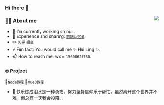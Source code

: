 ### Hi there 👋
<img align="right" src="https://github-readme-stats.vercel.app/api?username=huilingaa&show_icons=true&count_private=true&hide_border=true&cache_seconds=1900"/>

### 👨‍🚒 About me

- 🔭 I’m currently working on null.
- 💬 Experience and sharing: [`前端回忆录`]().
- ✏️ [`知乎`](https://www.zhihu.com/people/xiao-ling-ling-92) [`掘金`](https://juejin.cn/user/4054654614251597) 
- ⚡ Fun fact: You would call me ✨ Hui Ling ✨.
- 📫 How to reach me: wx = `15608626760`.

### 🔥 Project
👸[`Node教程`](https://github.com/Wscats/node-tutorial) 
📃[`Vue3教程`](https://github.com/Wscats/vue-tutorial)
- 🎵 快乐炼成泪水是一种勇敢，努力坚持信仰乐于帮忙，虽然离开这个世界并不难，但总有一天我会投降...


<!-- 
- 🌱 I’m currently learning ...
- 👯 I’m looking to collaborate on ...
- 🤔 I’m looking for help with ...
- 😄 Pronouns: ... 
 -->

